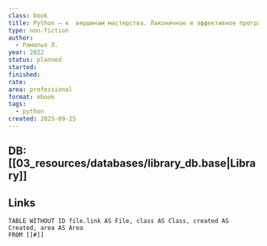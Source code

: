 ```yaml
---
class: book
title: Python – к  вершинам мастерства. Лаконичное и эффективное программирование
type: non-fiction
author:
  - Рамальо Л.
year: 2022
status: planned
started:
finished:
rate:
area: professional
format: ebook
tags:
  - python
created: 2025-09-25
---
```

## DB: [[03_resources/databases/library_db.base|Library]]

## Links

```dataview
TABLE WITHOUT ID file.link AS File, class AS Class, created AS Created, area AS Area
FROM [[#]]
````